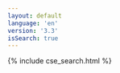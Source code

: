 ```yaml
---
layout: default
language: 'en'
version: '3.3'
isSearch: true
---
```

{% include cse_search.html %}

